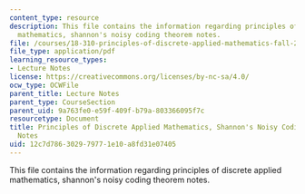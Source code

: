 ```yaml
---
content_type: resource
description: This file contains the information regarding principles of discrete applied
  mathematics, shannon's noisy coding theorem notes.
file: /courses/18-310-principles-of-discrete-applied-mathematics-fall-2013/12c7d786302979771e10a8fd31e07405_MIT18_310F13_Ch21.pdf
file_type: application/pdf
learning_resource_types:
- Lecture Notes
license: https://creativecommons.org/licenses/by-nc-sa/4.0/
ocw_type: OCWFile
parent_title: Lecture Notes
parent_type: CourseSection
parent_uid: 9a763fe0-e59f-409f-b79a-803366095f7c
resourcetype: Document
title: Principles of Discrete Applied Mathematics, Shannon's Noisy Coding Theorem
  Notes
uid: 12c7d786-3029-7977-1e10-a8fd31e07405
---
```

This file contains the information regarding principles of discrete applied mathematics, shannon's noisy coding theorem notes.